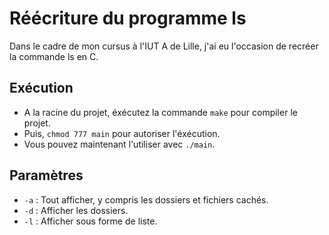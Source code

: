 # Réécriture du programme ls

Dans le cadre de mon cursus à l'IUT A de Lille, j'ai eu l'occasion de recréer la commande ls en C.

## Exécution

* A la racine du projet, éxécutez la commande `make` pour compiler le projet.
* Puis, `chmod 777 main` pour autoriser l'éxécution.
* Vous pouvez maintenant l'utiliser avec `./main`.

## Paramètres

* `-a` : Tout afficher, y compris les dossiers et fichiers cachés.
* `-d` : Afficher les dossiers.
* `-l` : Afficher sous forme de liste.

